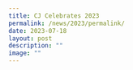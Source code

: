 ```yaml
---
title: CJ Celebrates 2023
permalink: /news/2023/permalink/
date: 2023-07-18
layout: post
description: ""
image: ""
---
```

